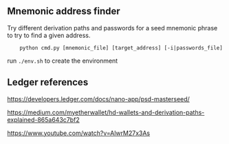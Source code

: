 ## Mnemonic address finder

Try different derivation paths and passwords for a seed mnemonic
phrase to try to find a given address.

```
    python cmd.py [mnemonic_file] [target_address] [-i|passwords_file]
```

run `./env.sh` to create the environment


## Ledger references

https://developers.ledger.com/docs/nano-app/psd-masterseed/

https://medium.com/myetherwallet/hd-wallets-and-derivation-paths-explained-865a643c7bf2

https://www.youtube.com/watch?v=AlwrM27x3As
